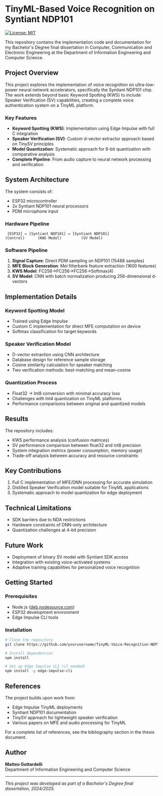 # TinyML-Based Voice Recognition on Syntiant NDP101

[![License: MIT](https://img.shields.io/badge/License-MIT-yellow.svg)](https://opensource.org/licenses/MIT)

This repository contains the implementation code and documentation for my Bachelor's Degree final dissertation in Computer, Communication and Electronic Engineering at the Department of Information Engineering and Computer Science.

## Project Overview

This project explores the implementation of voice recognition on ultra-low-power neural network accelerators, specifically the Syntiant NDP101 chip. The work extends beyond basic Keyword Spotting (KWS) to include Speaker Verification (SV) capabilities, creating a complete voice authentication system on a TinyML platform.

### Key Features

- **Keyword Spotting (KWS)**: Implementation using Edge Impulse with full C integration
- **Speaker Verification (SV)**: Custom d-vector extractor approach based on TinySV principles
- **Model Quantization**: Systematic approach for 8-bit quantization with comparative analysis
- **Complete Pipeline**: From audio capture to neural network processing and verification

## System Architecture

The system consists of:
- ESP32 microcontroller
- 2x Syntiant NDP101 neural processors
- PDM microphone input

### Hardware Pipeline
```
 [ESP32] ↔ [Syntiant NDP101] ↔ [Syntiant NDP101]
(Control)      (KWS Model)         (SV Model)
```

### Software Pipeline
1. **Signal Capture**: Direct PDM sampling on NDP101 (15488 samples)
2. **MFE Block Generation**: Mel filterbank feature extraction (1600 features)
3. **KWS Model**: FC256→FC256→FC256→Softmax(4)
4. **SV Model**: CNN with batch normalization producing 256-dimensional d-vectors

## Implementation Details

### Keyword Spotting Model
- Trained using Edge Impulse
- Custom C implementation for direct MFE computation on device
- Softmax classification for target keywords

### Speaker Verification Model
- D-vector extraction using CNN architecture
- Database design for reference sample storage
- Cosine similarity calculation for speaker matching
- Two verification methods: best-matching and mean-cosine

### Quantization Process
- Float32 → Int8 conversion with minimal accuracy loss
- Challenges with Int4 quantization on TinyML platforms
- Performance comparisons between original and quantized models

## Results

The repository includes:
- KWS performance analysis (confusion matrices)
- SV performance comparison between float32 and int8 precision
- System integration metrics (power consumption, memory usage)
- Trade-off analysis between accuracy and resource constraints

## Key Contributions

1. Full C implementation of MFE/DNN processing for accurate simulation
2. Distilled Speaker Verification model suitable for TinyML applications
3. Systematic approach to model quantization for edge deployment

## Technical Limitations

- SDK barriers due to NDA restrictions
- Hardware constraints of DNN-only architecture
- Quantization challenges at 4-bit precision

## Future Work

- Deployment of binary SV model with Syntiant SDK access
- Integration with existing voice-activated systems
- Adaptive training capabilities for personalized voice recognition

## Getting Started

### Prerequisites
- Node.js ([deb.nodesource.com](http://deb.nodesource.com))
- ESP32 development environment
- Edge Impulse CLI tools

### Installation
```bash
# Clone the repository
git clone https://github.com/yourusername/TinyML-Voice-Recognition-NDP101.git

# Install dependencies
npm install

# Set up Edge Impulse CLI (if needed)
npm install -g edge-impulse-cli
```

## References

The project builds upon work from:

- Edge Impulse TinyML deployments
- Syntiant NDP101 documentation
- TinySV approach for lightweight speaker verification
- Various papers on MFE and audio processing for TinyML

For a complete list of references, see the bibliography section in the thesis document.

## Author

**Matteo Gottardelli**  
Department of Information Engineering and Computer Science

---

*This project was developed as part of a Bachelor's Degree final dissertation, 2024/2025.*
